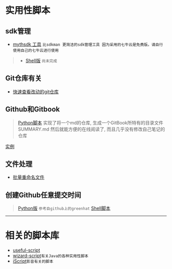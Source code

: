 # 实用性脚本

## sdk管理
- [mythsdk 工具](/python/mythsdk/) `比sdkman 更简洁的sdk管理工具 因为采用的七牛云是免费版。请自行使用自己的七牛云进行使用`

>- [Shell版](/shell/sdk/mythsdk.sh) `尚未完成`

## Git仓库有关
- [快速查看改动的git仓库](/python/nouse/check_repos.py) 

## Github和Gitbook
> [Python脚本](/python/create_tree.py) 实现了将一个md的仓库, 生成一个GitBook所特有的目录文件 SUMMARY.md
然后就能方便的在线阅读了, 而且几乎没有修改自己笔记的仓库

[实例](https://github.com/Kuangcp/Notes)

## 文件处理
- [批量重命名文件](/python/rename_image.py)

## 创建Github任意提交时间
> [Python版](/python/nouse/create_commit.py) `参考自github上的greenhat`
> [Shell脚本](/shell/create_commit.sh)

*********
# 相关的脚本库
- [useful-script](https://github.com/oldratlee/useful-scripts)
- [wizard-script](https://github.com/robertleepeak/wizard-scripts)`有关Java的各种实用性脚本`
- [iScript](https://github.com/PeterDing/iScript)`影音有关的脚本`


